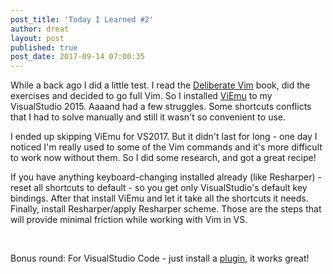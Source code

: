 ```yaml
---
post_title: 'Today I Learned #2'
author: dreat
layout: post
published: true
post_date: 2017-09-14 07:00:35
---
```

While a back ago I did a little test. I read the <a href="https://leanpub.com/deliberatevim" target="_blank" rel="noopener">Deliberate Vim</a> book, did the exercises and decided to go full Vim. So I installed <a href="https://www.viemu.com/">ViEmu</a> to my VisualStudio 2015. Aaaand had a few struggles. Some shortcuts conflicts that I had to solve manually and still it wasn't so convenient to use.

I ended up skipping ViEmu for VS2017. But it didn't last for long - one day I noticed I'm really used to some of the Vim commands and it's more difficult to work now without them. So I did some research, and got a great recipe!

If you have anything keyboard-changing installed already (like Resharper) - reset all shortcuts to default - so you get only VisualStudio's default key bindings. After that install ViEmu and let it take all the shortcuts it needs. Finally, install Resharper/apply Resharper scheme. Those are the steps that will provide minimal friction while working with Vim in VS.

&nbsp;

Bonus round: For VisualStudio Code - just install a <a href="https://github.com/VSCodeVim/Vim">plugin</a>, it works great!
